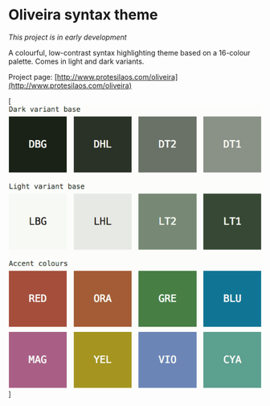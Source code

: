 # Oliveira syntax theme

*This project is in early development*

A colourful, low-contrast syntax highlighting theme based on a 16-colour palette. Comes in light and dark variants.

Project page: [http://www.protesilaos.com/oliveira](http://www.protesilaos.com/oliveira)

[![oliveira colour scheme](https://raw.githubusercontent.com/protesilaos/oliveira/master/img/oliveira_colours.png)]
